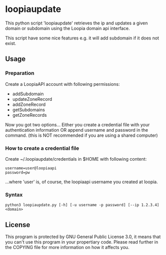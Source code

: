 # loopiaupdate

This python script 'loopiaupdate' retrieves the ip and updates a given domain 
or subdomain using the Loopia domain api interface.

This script have some nice features e.g. it will add subdomain if it does not
exist.

## Usage

### Preparation
Create a LoopiaAPI account with following permissions:
* addSubdomain
* updateZoneRecord
* addZoneRecord
* getSubdomains
* getZoneRecords

Now you got two options... Either you create a credential file with your
authentication information OR append username and password in the command.
(this is NOT recommended if you are using a shared computer)

### How to create a credential file
Create ~/.loopiaupdate/credentials in $HOME with following content:
```
username=user@loopiaapi
password=pw
```
...where 'user' is, of course, the loopiaapi username you created at loopia. 

### Syntax

```
python3 loopiaupdate.py [-h] [-u username -p password] [--ip 1.2.3.4] <domain>
```

## License
This program is protected by GNU General Public License 3.0, it means that you can't use this program in your propertiary code. Please read further in the COPYING file for more information on how it affects you.

